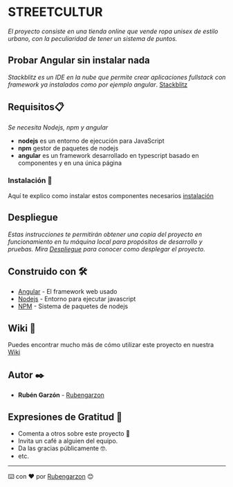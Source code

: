 # STREETCULTUR
_El proyecto consiste en una tienda online que vende ropa unisex de estilo urbano, con la peculiaridad de tener un sistema de puntos._

## Probar Angular sin instalar nada
_Stackblitz es un IDE en la nube que permite crear aplicaciones fullstack con framework ya instalados como por ejemplo angular_.  [Stackblitz](https://stackblitz.com/edit/angular)

## Requisitos📋
_Se necesita Nodejs, npm y angular_

- **nodejs** es un entorno de ejecución para JavaScript
- **npm** gestor de paquetes de nodejs
- **angular** es un framework desarrollado en typescript basado en componentes y en una única página


### Instalación 🔧

Aquí te explico como instalar estos componentes necesarios [instalación](https://github.com/iesgrancapitan-proyectos/202021daw_diciembre_StreetCultur-Tienda-de-barrio-rubengarzon/wiki/instalacion_angular)


## Despliegue

_Estas instrucciones te permitirán obtener una copia del proyecto en funcionamiento en tu máquina local para propósitos de desarrollo y pruebas._
_Mira [Despliegue](https://github.com/iesgrancapitan-proyectos/202021daw_diciembre_StreetCultur-Tienda-de-barrio-rubengarzon/wiki/Manual_Despliegue) para conocer como desplegar el proyecto._

## Construido con 🛠️

* [Angular](https://angular.io/) - El framework web usado
* [Nodejs](https://nodejs.org/es/) - Entorno para ejecutar javascript
* [NPM](https://www.npmjs.com/) - Sistema de paquetes de nodejs


## Wiki 📖

Puedes encontrar mucho más de cómo utilizar este proyecto en nuestra [Wiki](https://github.com/iesgrancapitan-proyectos/202021daw_diciembre_StreetCultur-Tienda-de-barrio-rubengarzon/wiki)

## Autor ✒️

* **Rubén Garzón**  - [Rubengarzon](https://github.com/rubengarzon)


## Expresiones de Gratitud 🎁

* Comenta a otros sobre este proyecto 📢
* Invita un café a alguien del equipo.
* Da las gracias públicamente 🤓.
* etc.



---
⌨️ con ❤️ por [Rubengarzon](https://github.com/rubengarzon) 😊
